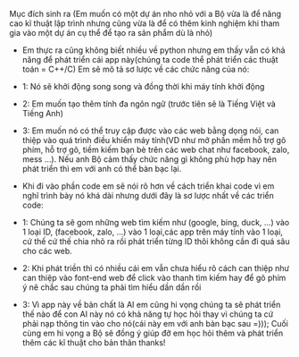 Mục đích sinh ra (Em muốn có một dự án nho nhỏ với a Bộ vừa là để năng cao kĩ thuật lập trình nhưng cũng vừa là để có thêm kinh nghiệm khi tham gia vào một dự án cụ thể để tạo ra sản phẩm dù là nhỏ)
* Em thực ra cũng không biết nhiều về python nhưng em thấy vẫn có khả năng để phát triển cái app này(chúng ta code thể phát triển các thuật toán = C++/C)
Em sẽ mô tả sơ lược về các chức năng của nó:

* 1: Nó sẽ khởi động song song và đồng thời khi máy tính khởi động

* 2: Em muốn tạo thêm tính đa ngôn ngữ (trước tiên sẽ là Tiếng Việt và Tiếng Anh)

* 3: Em muốn nó có thể truy cập được vào các web bằng dọng nói, can thiệp vào quá trình điều khiển máy tính(VD như mở phần mềm hỗ trợ gõ phím, hỗ trợ gõ, tiềm kiếm bạn bè trên các web chat như facebook, zalo, mess ...). Nếu anh Bộ cảm thấy chức năng gì không phù hợp hay nên phát triển thì em với anh có thể bàn bạc lại.

* Khi đi vào phần code em sẽ nói rõ hơn về cách triển khai code vì em nghĩ trình bày nó khá dài nhưng dưới đây là sơ lược nhất về các triển code:

* 1: Chúng ta sẽ gom những web tìm kiếm như (google, bing, duck, ...) vào 1 loại ID, (facebook, zalo, ...) vào 1 loại,các app trên máy tính vào 1 loại, cứ thế cứ thế chia nhỏ ra rồi phát triển từng ID thôi không cần đi quá sâu cho các web.

* 2: Khi phát triền thì có nhiều cái em vẫn chưa hiểu rõ cách can thiệp như can thiệp vào font-end web để click vào thanh tìm kiếm hay để gõ phím ý nê chắc sau chúng ta phải tìm hiểu dần dần rồi

* 3: Vì app này về bản chất là AI em cũng hi vọng chúng ta sẽ phát triển thế nào để con AI này nó có khả năng tự học hỏi thay vì chúng ta cứ phải nạp thông tin vào cho nó(cái này em với anh bàn bạc sau =)));
Cuối cùng em hi vọng a Bộ sẽ đồng ý giúp đỡ em học hỏi thêm và phát triển thêm các kĩ thuật cho bản thân thanks!
